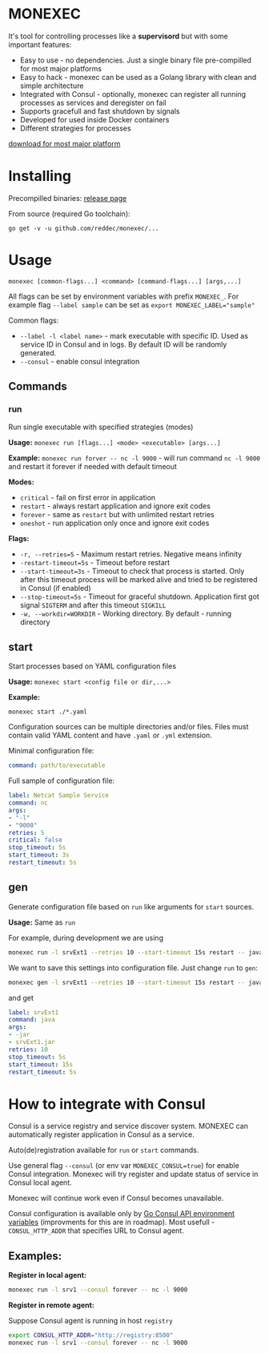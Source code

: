 # MONEXEC

It's tool for controlling processes like a **supervisord** but with some important features:
* Easy to use - no dependencies. Just a single binary file pre-compilled for most major platforms
* Easy to hack - monexec can be used as a Golang library with clean and simple architecture
* Integrated with Consul - optionally, monexec can register all running processes as services and deregister on fail
* Supports gracefull and fast shutdown by signals
* Developed for used inside Docker containers
* Different strategies for processes

[download for most major platform](https://github.com/reddec/monexec/releases)

# Installing

Precompilled binaries:
[release page](https://github.com/reddec/monexec/releases)

From source (required Go toolchain):

```
go get -v -u github.com/reddec/monexec/...
```

# Usage

`monexec [common-flags...] <command> [command-flags...] [args,...]`

All flags can be set by environment variables with prefix `MONEXEC_`. For example flag `--label sample` can be set as `export MONEXEC_LABEL="sample"`

Common flags:

* `--label -l <label name>` - mark executable with specific ID. Used as service ID in Consul and in logs. By default ID will be randomly generated.
* `--consul` - enable consul integration

## Commands

### run
Run single executable with specified strategies (modes)

**Usage:**
`monexec run [flags...] <mode> <executable> [args...]`

**Example:**
`monexec run forver -- nc -l 9000` - will run command `nc -l 9000` and restart it forever if needed with default timeout

**Modes:**

* `critical` - fail on first error in application
* `restart` - always restart application and ignore exit codes
* `forever` - same as `restart` but with unlimited restart retries
* `oneshot` - run application only once and ignore exit codes

**Flags:**
* `-r, --retries=5` - Maximum restart retries. Negative means infinity
* `-restart-timeout=5s` - Timeout before restart
* `--start-timeout=3s` - Timeout to check that process is started. Only after this timeout process will be marked alive and tried to be registered in Consul (if enabled)
* `--stop-timeout=5s` - Timeout for graceful shutdown. Application first got signal `SIGTERM` and after this timeout `SIGKILL`
* `-w, --workdir=WORKDIR` - Working directory. By default - running directory

## start
Start processes based on YAML configuration files

**Usage:**
`monexec start <config file or dir,...>`

**Example:**

`monexec start ./*.yaml`

Configuration sources can be multiple directories and/or files. Files must contain valid YAML content and have `.yaml` or `.yml` extension.

Minimal configuration file:

```yaml
command: path/to/executable
```

Full sample of configuration file:

```yaml
label: Netcat Sample Service
command: nc
args:
- "-l"
- "9000"
retries: 5
critical: false
stop_timeout: 5s
start_timeout: 3s
restart_timeout: 5s
```


## gen
Generate configuration file based on `run` like arguments for `start` sources.

**Usage:**
Same as `run`

For example, during development we are using 

```bash
monexec run -l srvExt1 --retries 10 --start-timeout 15s restart -- java -jar srvExt1.jar
```

We want to save this settings into configuration file. Just change `run` to `gen`:

```bash
monexec gen -l srvExt1 --retries 10 --start-timeout 15s restart -- java -jar srvExt1.jar
```

and get

```yaml
label: srvExt1
command: java
args:
- -jar
- srvExt1.jar
retries: 10
stop_timeout: 5s
start_timeout: 15s
restart_timeout: 5s
```

# How to integrate with Consul

Consul is a service registry and service discover system. MONEXEC can automatically register application in Consul as a service.

Auto(de)registration available for `run` or `start` commands.

Use general flag `--consul` (or env var `MONEXEC_CONSUL=true`) for enable Consul integration. Monexec will try register and update status of service in Consul local agent. 

Monexec will continue work even if Consul becomes unavailable.

Consul configuration is available only by [Go Consul API environment variables](https://godoc.org/github.com/hashicorp/consul/api#pkg-constants) (improvments for this are in roadmap). 
Most usefull - `CONSUL_HTTP_ADDR` that specifies URL to Consul agent.

## Examples:

**Register in local agent:**

```bash
monexec run -l srv1 --consul forever -- nc -l 9000
```

**Register in remote agent:**

Suppose Consul agent is running in host `registry`

```bash
export CONSUL_HTTP_ADDR="http://registry:8500"
monexec run -l srv1 --consul forever -- nc -l 9000
```
